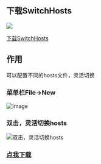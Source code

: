 ## 下载SwitchHosts
![](https://oldj.github.io/SwitchHosts/images/logo_with_title.png)

[下载SwitchHosts](https://oldj.github.io/SwitchHosts/)

## 作用
可以配置不同的hosts文件，灵活切换

### 菜单栏File->New
![image](E:\BaiduYunPanRsync\百度云同步盘\image\写作配图\switchhosts.png)

### 双击，灵活切换hosts
![双击，灵活切换hosts](E:\BaiduYunPanRsync\百度云同步盘\image\写作配图\switchhosts-switch.png)

### [点我下载](https://github.com/oldj/SwitchHosts/releases)